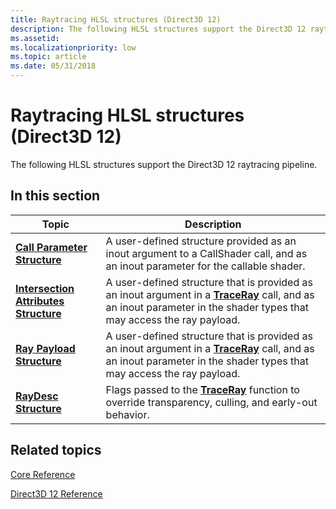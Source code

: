 ```yaml
---
title: Raytracing HLSL structures (Direct3D 12)
description: The following HLSL structures support the Direct3D 12 raytracing pipeline.
ms.assetid: 
ms.localizationpriority: low
ms.topic: article
ms.date: 05/31/2018
---
```


# Raytracing HLSL structures (Direct3D 12)

The following HLSL structures support the Direct3D 12 raytracing pipeline.

## In this section



| Topic                                                                                                       | Description                                                                                                                                                                                                                                                                                             |
|-------------------------------------------------------------------------------------------------------------|---------------------------------------------------------------------------------------------------------------------------------------------------------------------------------------------------------------------------------------------------------------------------------------------------------|
| [**Call Parameter Structure**](call-parameter-structure.md)<br/>                              | A user-defined structure provided as an inout argument to a CallShader call, and as an inout parameter for the callable shader.<br/>                                                                                                                                                                                                                                              |
| [**Intersection Attributes Structure**](intersection-attributes.md)<br/>                              | A user-defined structure that is provided as an inout argument in a [**TraceRay**](traceray-function.md) call, and as an inout parameter in the shader types that may access the ray payload.<br/>                                                                                                                                                                                                                                              |
| [**Ray Payload Structure**](ray-payload.md)<br/>                              | A user-defined structure that is provided as an inout argument in a [**TraceRay**](traceray-function.md) call, and as an inout parameter in the shader types that may access the ray payload.<br/>                                                                                                                                                                                                                                              |
| [**RayDesc Structure**](raydesc.md)<br/>                              | Flags passed to the [**TraceRay**](traceray-function.md) function to override transparency, culling, and early-out behavior.<br/>                                                                                                                                                                                                                                              |





 

## Related topics

<dl> <dt>

[Core Reference](direct3d-12-core-reference.md)
</dt> <dt>

[Direct3D 12 Reference](direct3d-12-reference.md)
</dt> </dl>

 

 






